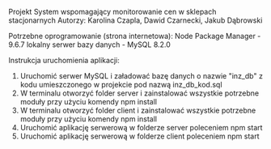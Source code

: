 Projekt System wspomagający monitorowanie cen w sklepach stacjonarnych
Autorzy: Karolina Czapla, Dawid Czarnecki, Jakub Dąbrowski

Potrzebne oprogramowanie (strona internetowa):
Node Package Manager - 9.6.7
lokalny serwer bazy danych - MySQL 8.2.0

Instrukcja uruchomienia aplikacji:
1. Uruchomić serwer MySQL i załadować bazę danych o nazwie "inz_db" z kodu umieszczonego w projekcie pod nazwą inz_db_kod.sql
2. W terminalu otworzyć folder server i zainstalować wszystkie potrzebne moduły przy użyciu komendy npm install
3. W terminalu otworzyć folder client i zainstalować wszystkie potrzebne moduły przy użyciu komendy npm install
4. Uruchomić aplikację serwerową w folderze server poleceniem npm start
5. Uruchomić aplikację serwerową w folderze client poleceniem npm start
